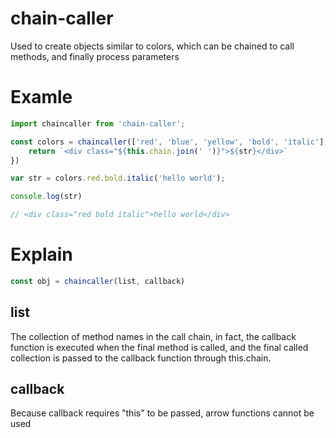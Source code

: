 # chain-caller
Used to create objects similar to colors, which can be chained to call methods, and finally process parameters

# Examle
```js
import chaincaller from 'chain-caller';

const colors = chaincaller(['red', 'blue', 'yellow', 'bold', 'italic'], function(str) {
    return `<div class="${this.chain.join(' ')}">${str}</div>`
})

var str = colors.red.bold.italic('hello world');

console.log(str)

// <div class="red bold italic">hello world</div>
```
# Explain

```js
const obj = chaincaller(list, callback)
```

## list

The collection of method names in the call chain, in fact, the callback function is executed when the final method is called, and the final called collection is passed to the callback function through this.chain.

## callback

Because callback requires "this" to be passed, arrow functions cannot be used
